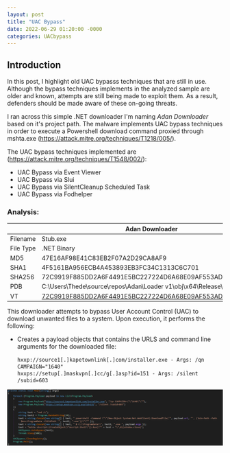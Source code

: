 ```yaml
---
layout: post
title: "UAC Bypass"
date: 2022-06-29 01:20:00 -0000
categories: UACbypass
---
```


## Introduction

In this post, I highlight old UAC bypasss techniques that are still in use. Although the bypass techniques implements in the analyzed sample are older and known, attempts are still being made to exploit them. As a result, defenders should be made aware of these on-going threats. 

I ran across this simple .NET downloader I'm naming *Adan Downloader* based on it's project path. The malware implements UAC bypass techniques in order to execute a Powershell download command proxied through mshta.exe (https://attack.mitre.org/techniques/T1218/005/).

The UAC bypass techniques implemented are (https://attack.mitre.org/techniques/T1548/002/):
* UAC Bypass via Event Viewer
* UAC Bypass via Slui
* UAC Bypass via SilentCleanup Scheduled Task
* UAC Bypass via Fodhelper

### Analysis:

<table>
    <thead>
        <tr>
            <th colspan=2>Adan Downloader</th>
        </tr>
    </thead>
    <tbody>
        <tr>
            <td>Filename</td>
            <td>Stub.exe</td>
        </tr>
        <tr>
            <td>File Type</td>
            <td>.NET Binary</td>
        </tr>
        <tr>
            <td>MD5</td>
            <td>47E16AF98E41C83EB2F07A2D29CA8AF9</td>
        </tr>
        <tr>
            <td>SHA1</td>
            <td>4F5161BA956ECB4A453893EB3FC34C1313C6C701</td>
        </tr>
        <tr>
            <td>SHA256</td>
            <td>72C9919F885DD2A6F4491E5BC227224D6A68E09AF553AD6CB21617FE2BC56534</td>
        </tr>
        <tr>
            <td>PDB</td>
            <td>C:\Users\Thede\source\repos\Adan\Loader v1\obj\x64\Release\Stub.pdb</td>
        </tr>
        <tr>
            <td>VT</td>
            <td> 
                <a href="https://www.virustotal.com/gui/file/72c9919f885dd2a6f4491e5bc227224d6a68e09af553ad6cb21617fe2bc56534/relations)">72C9919F885DD2A6F4491E5BC227224D6A68E09AF553AD6CB21617FE2BC56534</a>
            </td>
        </tr>
    </tbody>
</table>

This downloader attempts to bypass User Account Control (UAC) to download unwanted files to a system. Upon execution, it performs the following:
 
* Creates a payload objects that contains the URLS and command line arguments for the downloaded file:
    ```
    hxxp://source1[.]kapetownlink[.]com/installer.exe - Args: /qn CAMPAIGN="1640"
    hxxps://setup[.]maskvpn[.]cc/g[.]asp?id=151 - Args: /silent /subid=603
    ```
    
![Entry Point](../images/main.png "Entry Point")
